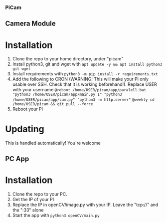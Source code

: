 ### PiCam

## Camera Module

# Installation

1. Clone the repo to your home directory, under "picam"
2. Install python3, git and wget with `apt update -y && apt install python3 git wget`
3. Install requirements with `python3 -m pip install -r requirements.txt`
4. Add the following to CRON (WARNING! This will make your PI only usable over SSH. Check that it is working beforehand!). Replace USER with your username
`@reboot /home/USER/picam/app/paralell.bat "python3 /home/USER/picam/app/main.py 1" "python3 /home/USER/picam/app/cam.py" "python3 -m http.server"`
`@weekly cd /home/USER/picam && git pull --force`
5. Reboot your PI

# Updating

This is handled automatically! You`re welcome

## PC App

# Installation

1. Clone the repo to your PC.
2. Get the IP of your PI
3. Replace the IP in openCV/image.py with your IP. Leave the "tcp://" and the ":33" alone
4. Start the app with `python3 openCV/main.py`